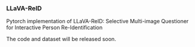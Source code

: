 ### LLaVA-ReID

Pytorch implementation of LLaVA-ReID: Selective Multi-image Questioner for Interactive Person Re-Identification

The code and dataset will be released soon.
